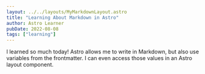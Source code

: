 ```yaml
---
layout: ../../layouts/MyMarkdownLayout.astro
title: "Learning About Markdown in Astro"
author: Astro Learner
pubDate: 2022-08-08
tags: ["learning"]
---
```

I learned so much today! Astro allows me to write in Markdown, but also use variables from the frontmatter. I can even access those values in an Astro layout component.